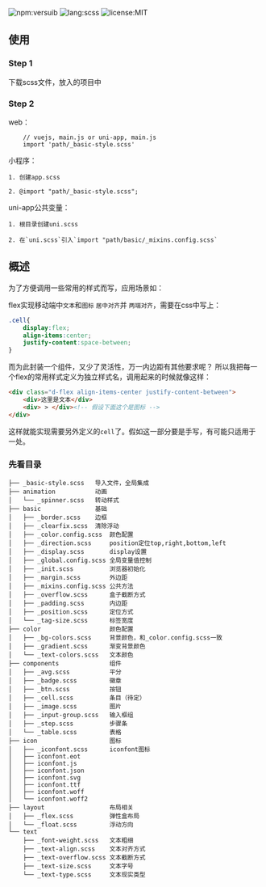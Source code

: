 ![npm:versuib](https://img.shields.io/npm/v/basic-style.svg?style=flat)
![lang:scss](https://img.shields.io/badge/lang-scss-red.svg)
![license:MIT](https://img.shields.io/npm/l/express.svg)

## 使用
### Step 1

下载scss文件，放入的项目中

### Step 2
web：
```
    // vuejs, main.js or uni-app, main.js
    import 'path/_basic-style.scss'
```

小程序：

    1. 创建app.scss
    
    2. @import "path/_basic-style.scss";

uni-app公共变量：

    1. 根目录创建uni.scss
    
    2. 在`uni.scss`引入`import "path/basic/_mixins.config.scss`

## 概述
为了方便调用一些常用的样式而写，应用场景如：

flex实现移动端中`文本`和`图标` `居中对齐`并 `两端对齐`，需要在css中写上：
``` css
.cell{
    display:flex;
    align-items:center;
    justify-content:space-between;
}
```
而为此封装一个组件，又少了灵活性，万一内边距有其他要求呢？
所以我把每一个flex的常用样式定义为独立样式名，调用起来的时候就像这样：
```html
<div class="d-flex align-items-center justify-content-between">
    <div>这里是文本</div>
    <div> > </div><!-- 假设下面这个是图标 -->
</div>
```
这样就能实现需要另外定义的`cell`了。假如这一部分要是手写，有可能只适用于一处。

### 先看目录
```
├── _basic-style.scss   导入文件，全局集成
├── animation           动画
│   └── _spinner.scss   转动样式
├── basic               基础
│   ├── _border.scss    边框
│   ├── _clearfix.scss  清除浮动
│   ├── _color.config.scss  颜色配置
│   ├── _direction.scss     position定位top,right,bottom,left
│   ├── _display.scss       display设置
│   ├── _global.config.scss 全局变量值控制
│   ├── _init.scss          浏览器初始化
│   ├── _margin.scss        外边距
│   ├── _mixins.config.scss 公共方法
│   ├── _overflow.scss      盒子截断方式
│   ├── _padding.scss       内边距
│   ├── _position.scss      定位方式
│   └── _tag-size.scss      标签宽度
├── color                   颜色配置
│   ├── _bg-colors.scss     背景颜色，和_color.config.scss一致
│   ├── _gradient.scss      渐变背景颜色
│   └── _text-colors.scss   文本颜色
├── components              组件
│   ├── _avg.scss           平分
│   ├── _badge.scss         徽章
│   ├── _btn.scss           按钮
│   ├── _cell.scss          条目（待定）
│   ├── _image.scss         图片
│   ├── _input-group.scss   输入框组
│   ├── _step.scss          步骤条
│   └── _table.scss         表格
├── icon                    图标
│   ├── _iconfont.scss      iconfont图标
│   ├── iconfont.eot
│   ├── iconfont.js
│   ├── iconfont.json
│   ├── iconfont.svg
│   ├── iconfont.ttf
│   ├── iconfont.woff
│   └── iconfont.woff2
├── layout                  布局相关
│   ├── _flex.scss          弹性盒布局
│   └── _float.scss         浮动方向
└── text
    ├── _font-weight.scss   文本粗细
    ├── _text-align.scss    文本对齐方式
    ├── _text-overflow.scss 文本截断方式
    ├── _text-size.scss     文本字号
    └── _text-type.scss     文本现实类型
```
